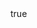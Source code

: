 ---
id: '845'
type: positions
slug: fairfield-city-council-3
label: Member
role:
position:
post_id:
start_date:
end_date:
contact_type:
contact_label:
link_url:
link_note:
compensated: false
created_at: '2021-06-02T05:51:10.615Z'
updated_at: '2021-06-02T05:51:10.615Z'
body:
  data:
    id: '8'
    type: bodies
agency:
  data:
    id: '14'
    type: agencies
person:
  data:

layout: position
---